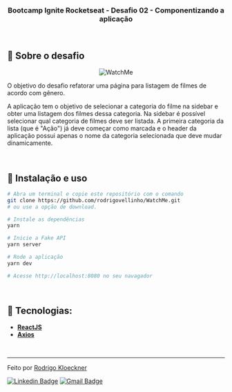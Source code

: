 <h3 align="center">
  Bootcamp Ignite Rocketseat - Desafio 02 - Componentizando a aplicação
</h3>

<br>

## :rocket: Sobre o desafio

<p align="center">
  <img src=".github/WatchMe.png" alt="WatchMe">
</p>

O objetivo do desafio refatorar uma página para listagem de filmes de acordo com gênero.

A aplicação tem o objetivo de selecionar a categoria do filme na sidebar e obter uma listagem dos filmes dessa categoria. Na sidebar é possível selecionar qual categoria de filmes deve ser listada.
A primeira categoria da lista (que é "Ação") já deve começar como marcada e o header da aplicação possui apenas o nome da categoria selecionada que deve mudar dinamicamente.

<br>

## :wrench: Instalação e uso

```bash
# Abra um terminal e copie este repositório com o comando
git clone https://github.com/rodrigovellinho/WatchMe.git
# ou use a opção de download.

# Instale as dependências
yarn

# Inicie a Fake API
yarn server

# Rode a aplicação
yarn dev

# Acesse http://localhost:8080 no seu navagador
```

<br>

## 🔨 Tecnologias:

- **[ReactJS](https://reactjs.org/)**
- **[Axios](https://github.com/axios/axios)**

<br>

---

Feito por [Rodrigo Kloeckner](https://github.com/rodrigovellinho)

[![Linkedin Badge](https://img.shields.io/badge/-Rafael%20Martins-blue?style=flat-square&logo=Linkedin&logoColor=white&link=https://www.linkedin.com/in/rodrigokloeckner/)](https://www.linkedin.com/in/rodrigokloeckner/)
[![Gmail Badge](https://img.shields.io/badge/-rafaeldcmartins@gmail.com-c14438?style=flat-square&logo=Gmail&logoColor=white&link=mailto:rodrigo.kloeckner@gmail.com)](mailto:rodrigo.kloeckner@gmail.com)

